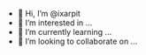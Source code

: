 - 👋 Hi, I’m @ixarpit
- 👀 I’m interested in ...
- 🌱 I’m currently learning ...
- 💞️ I’m looking to collaborate on ...
<!---
ixarpit/ixarpit is a ✨ special ✨ repository because its `README.md` (this file) appears on your GitHub profile.
You can click the Preview link to take a look at your changes.
--->
